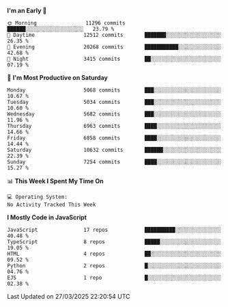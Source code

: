 <!--START_SECTION:waka-->
**I'm an Early 🐤** 

```text
🌞 Morning                11296 commits       ██████░░░░░░░░░░░░░░░░░░░   23.79 % 
🌆 Daytime                12512 commits       ███████░░░░░░░░░░░░░░░░░░   26.35 % 
🌃 Evening                20268 commits       ███████████░░░░░░░░░░░░░░   42.68 % 
🌙 Night                  3415 commits        ██░░░░░░░░░░░░░░░░░░░░░░░   07.19 % 
```
📅 **I'm Most Productive on Saturday** 

```text
Monday                   5068 commits        ███░░░░░░░░░░░░░░░░░░░░░░   10.67 % 
Tuesday                  5034 commits        ███░░░░░░░░░░░░░░░░░░░░░░   10.60 % 
Wednesday                5682 commits        ███░░░░░░░░░░░░░░░░░░░░░░   11.96 % 
Thursday                 6963 commits        ████░░░░░░░░░░░░░░░░░░░░░   14.66 % 
Friday                   6858 commits        ████░░░░░░░░░░░░░░░░░░░░░   14.44 % 
Saturday                 10632 commits       ██████░░░░░░░░░░░░░░░░░░░   22.39 % 
Sunday                   7254 commits        ████░░░░░░░░░░░░░░░░░░░░░   15.27 % 
```


📊 **This Week I Spent My Time On** 

```text
💻 Operating System: 
No Activity Tracked This Week
```

**I Mostly Code in JavaScript** 

```text
JavaScript               17 repos            ██████████░░░░░░░░░░░░░░░   40.48 % 
TypeScript               8 repos             █████░░░░░░░░░░░░░░░░░░░░   19.05 % 
HTML                     4 repos             ██░░░░░░░░░░░░░░░░░░░░░░░   09.52 % 
Python                   2 repos             █░░░░░░░░░░░░░░░░░░░░░░░░   04.76 % 
EJS                      1 repo              █░░░░░░░░░░░░░░░░░░░░░░░░   02.38 % 
```




 Last Updated on 27/03/2025 22:20:54 UTC
<!--END_SECTION:waka-->

<!--
**likaiqiang/likaiqiang** is a ✨ _special_ ✨ repository because its `README.md` (this file) appears on your GitHub profile.

Here are some ideas to get you started:

- 🔭 I’m currently working on ...
- 🌱 I’m currently learning ...
- 👯 I’m looking to collaborate on ...
- 🤔 I’m looking for help with ...
- 💬 Ask me about ...
- 📫 How to reach me: ...
- 😄 Pronouns: ...
- ⚡ Fun fact: ...
-->
